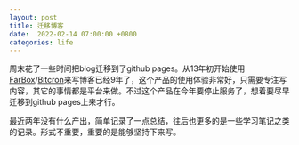 ```yaml
---
layout: post
title: 迁移博客
date:  2022-02-14 07:00:00 +0800
categories: life
---
```


周末花了一些时间把blog迁移到了github pages。从13年初开始使用[FarBox](https://farbox.com/)/[Bitcron](https://www.bitcron.com/)来写博客已经9年了，这个产品的使用体验非常好，只需要专注写内容，其它的事情都是平台来做。不过这个产品在今年要停止服务了，想着要尽早迁移到github pages上来才行。

最近两年没有什么产出，简单记录了一点总结，往后也更多的是一些学习笔记之类的记录。形式不重要，重要的是能够坚持下来写。
